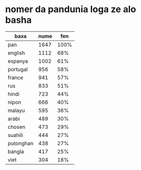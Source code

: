 # nomer da pandunia loga ze alo basha

| baxa  | nume  | fen |
|-------|-------|-----|
| pan | 1647 | 100% |
| english | 1112 | 68% |
| espanya | 1002 | 61% |
| portugal | 956 | 58% |
| france | 941 | 57% |
| rus | 833 | 51% |
| hindi | 723 | 44% |
| nipon | 666 | 40% |
| malayu | 595 | 36% |
| arabi | 489 | 30% |
| chosen | 473 | 29% |
| suahili | 444 | 27% |
| putonghan | 438 | 27% |
| bangla | 417 | 25% |
| viet | 304 | 18% |
